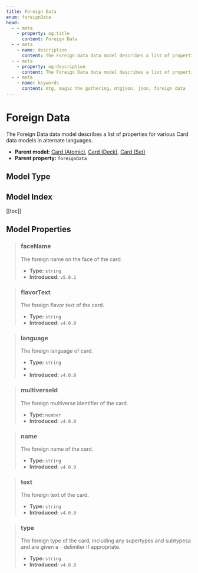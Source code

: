 ```yaml
---
title: Foreign Data
enum: foreignData
head:
  - - meta
    - property: og:title
      content: Foreign Data
  - - meta
    - name: description
      content: The Foreign Data data model describes a list of properties for various Card data models in alternate languages.
  - - meta
    - property: og:description
      content: The Foreign Data data model describes a list of properties for various Card data models in alternate languages.
  - - meta
    - name: keywords
      content: mtg, magic the gathering, mtgjson, json, foreign data
---
```


# Foreign Data

The Foreign Data data model describes a list of properties for various Card data models in alternate languages.

- **Parent model:** [Card (Atomic)](/data-models/card-atomic/), [Card (Deck)](/data-models/card-deck/), [Card (Set)](/data-models/card-set/)
- **Parent property:** `foreignData`

## Model Type

<ModelType type="ForeignData" />

## Model Index

<PropertyToggler/>

[[toc]]

## Model Properties

> ### faceName <i class="optional"></i>
>
> The foreign name on the face of the card.
>
> - **Type:** `string`
> - **Introduced:** `v5.0.1`

> ### flavorText <i class="optional"></i>
>
> The foreign flavor text of the card.
>
> - **Type:** `string`
> - **Introduced:** `v4.0.0`

> ### language
>
> The foreign language of card.
>
> - **Type:** `string`
> - <ExampleField type='language'/>
> - **Introduced:** `v4.0.0`

> ### multiverseId <i class="optional"></i>
>
> The foreign multiverse identifier of the card.
>
> - **Type:** `number`
> - **Introduced:** `v4.0.0`

> ### name
>
> The foreign name of the card.
>
> - **Type:** `string`
> - **Introduced:** `v4.0.0`

> ### text <i class="optional"></i>
>
> The foreign text of the card.
>
> - **Type:** `string`
> - **Introduced:** `v4.0.0`

> ### type <i class="optional"></i>
>
> The foreign type of the card, including any supertypes and subtypesa and are given a ` - ` delimiter if appropriate.
>
> - **Type:** `string`
> - **Introduced:** `v4.0.0`

